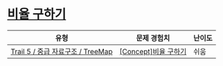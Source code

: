 # [비율 구하기](https://www.codetree.ai/trails/complete/curated-cards/intro-find-proportions)

|유형|문제 경험치|난이도|
|---|---|---|
|[Trail 5 / 중급 자료구조 / TreeMap](https://www.codetree.ai/trail-info/intermediate-mid/)|[[Concept]비율 구하기](https://www.codetree.ai/trails/complete/curated-cards/intro-find-proportions/)|쉬움|

